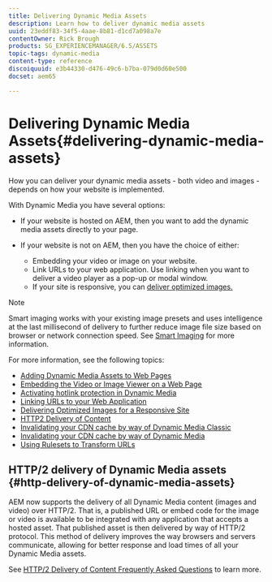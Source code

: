 ```yaml
---
title: Delivering Dynamic Media Assets
description: Learn how to deliver dynamic media assets
uuid: 23eddf83-34f5-4aae-8b81-d1cd7a098a7e
contentOwner: Rick Brough
products: SG_EXPERIENCEMANAGER/6.5/ASSETS
topic-tags: dynamic-media
content-type: reference
discoiquuid: e3b44330-d476-49c6-b7ba-079d0d60e500
docset: aem65

---
```


# Delivering Dynamic Media Assets{#delivering-dynamic-media-assets}

How you can deliver your dynamic media assets - both video and images - depends on how your website is implemented.

With Dynamic Media you have several options:

* If your website is hosted on AEM, then you want to add the dynamic media assets directly to your page.
* If your website is not on AEM, then you have the choice of either:

  * Embedding your video or image on your website.
  * Link URLs to your web application. Use linking when you want to deliver a video player as a pop-up or modal window.
  * If your site is responsive, you can [deliver optimized images.](/help/assets/responsive-site.md)

>[!NOTE]
>
>Smart imaging works with your existing image presets and uses intelligence at the last millisecond of delivery to further reduce image file size based on browser or network connection speed. See [Smart Imaging](/help/assets/imaging-faq.md) for more information.

For more information, see the following topics:

* [Adding Dynamic Media Assets to Web Pages](/help/assets/adding-dynamic-media-assets-to-pages.md)
* [Embedding the Video or Image Viewer on a Web Page](/help/assets/embed-code.md)
* [Activating hotlink protection in Dynamic Media](hotlink-protection.md)
* [Linking URLs to your Web Application](/help/assets/linking-urls-to-yourwebapplication.md)
* [Delivering Optimized Images for a Responsive Site](/help/assets/responsive-site.md)
* [HTTP2 Delivery of Content](/help/assets/http2.md)
* [Invalidating your CDN cache by way of Dynamic Media Classic](/help/assets/invalidate-cdn-cached-dm-classic.md)
* [Invalidating your CDN cache by way of Dynamic Media](/help/assets/invalidate-cdn-cache-dynamic-media.md)
* [Using Rulesets to Transform URLs](/help/assets/using-rulesets-to-transform-urls.md)

## HTTP/2 delivery of Dynamic Media assets {#http-delivery-of-dynamic-media-assets}

AEM now supports the delivery of all Dynamic Media content (images and video) over HTTP/2. That is, a published URL or embed code for the image or video is available to be integrated with any application that accepts a hosted asset. That published asset is then delivered by way of HTTP/2 protocol. This method of delivery improves the way browsers and servers communicate, allowing for better response and load times of all your Dynamic Media assets.

See [HTTP/2 Delivery of Content Frequently Asked Questions](/help/sites-administering/scene7-http2faq.md) to learn more.
